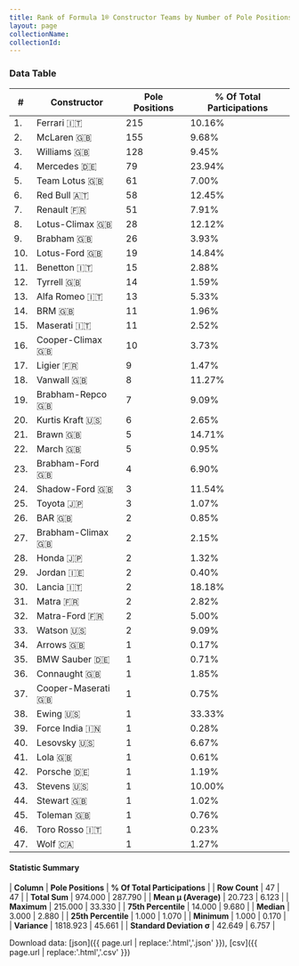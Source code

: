 ```yaml
---
title: Rank of Formula 1® Constructor Teams by Number of Pole Positions
layout: page
collectionName: 
collectionId: 
---
```




<canvas id="chart" width="400" height="180"></canvas>
<script>
var data = {
  "labels" : [
    "Ferrari",
    "McLaren",
    "Williams",
    "Mercedes",
    "Team Lotus",
    "Red Bull",
    "Renault",
    "Lotus-Climax",
    "Brabham",
    "Lotus-Ford",
    "Benetton",
    "Tyrrell",
    "Alfa Romeo",
    "BRM",
    "Maserati",
    "Cooper-Climax",
    "Ligier",
    "Vanwall",
    "Brabham-Repco",
    "Kurtis Kraft",
    "Brawn",
    "March",
    "Brabham-Ford",
    "Shadow-Ford",
    "Toyota",
    "BAR",
    "Brabham-Climax",
    "Honda",
    "Jordan",
    "Lancia",
    "Matra",
    "Matra-Ford",
    "Watson",
    "Arrows",
    "BMW Sauber",
    "Connaught",
    "Cooper-Maserati",
    "Ewing",
    "Force India",
    "Lesovsky",
    "Lola",
    "Porsche",
    "Stevens",
    "Stewart",
    "Toleman",
    "Toro Rosso",
    "Wolf"
  ],
  "datasets" : [
    {
      "label" : "Pole Positions",
      "data" : [
        215,
        155,
        128,
        79,
        61,
        58,
        51,
        28,
        26,
        19,
        15,
        14,
        13,
        11,
        11,
        10,
        9,
        8,
        7,
        6,
        5,
        5,
        4,
        3,
        3,
        2,
        2,
        2,
        2,
        2,
        2,
        2,
        2,
        1,
        1,
        1,
        1,
        1,
        1,
        1,
        1,
        1,
        1,
        1,
        1,
        1,
        1
      ],
      "borderColor" : [
        "16191A",
        "0D1D20",
        "082957",
        "D7D7D5",
        "444444",
        "FDCC2F",
        "424B52",
        "444444",
        "444444",
        "444444",
        "444444",
        "444444",
        "444444",
        "444444",
        "444444",
        "444444",
        "444444",
        "444444",
        "444444",
        "444444",
        "444444",
        "444444",
        "444444",
        "444444",
        "444444",
        "444444",
        "444444",
        "444444",
        "444444",
        "444444",
        "444444",
        "444444",
        "444444",
        "444444",
        "444444",
        "444444",
        "444444",
        "444444",
        "C81625",
        "444444",
        "444444",
        "444444",
        "444444",
        "444444",
        "444444",
        "FC181D",
        "444444"
      ],
      "borderWidth" : 1,
      "backgroundColor" : [
        "EB212E",
        "FCA13B",
        "EAE4ED",
        "18A19B",
        "09630C",
        "121D32",
        "FDE139",
        "025839",
        "243F73",
        "025839",
        "73C2FB",
        "274B72",
        "B21827",
        "144D44",
        "C0BEC3",
        "273027",
        "0F5DBB",
        "336667",
        "243F73",
        "D33949",
        "E2F833",
        "E53524",
        "07316F",
        "888888",
        "D70028",
        "FFFFFF",
        "243F73",
        "FFFFFF",
        "FFFF01",
        "888888",
        "888888",
        "3FB2B3",
        "FC8881",
        "FFA500",
        "20359D",
        "888888",
        "1A2446",
        "888888",
        "F6AFC1",
        "888888",
        "888888",
        "DDDDDD",
        "888888",
        "FFFFFF",
        "888888",
        "2039C3",
        "A3805E"
      ]
    }
  ]
};
var options = {
  legend: {
    display: false
  },
  scales: {
    xAxes: [{
      ticks: {
        beginAtZero: true,
        maxRotation: 180,
        display: window.innerWidth > 800
      }
    }],
    yAxes: [{
      ticks: {
        beginAtZero: true
      }
    }]
  },
  onResize: function(chart, size) {
    chart.options.scales.xAxes[0].ticks.display = size.width > 800;
  }
};
var chart = new Chart("chart", {
    data: data,
    type: 'bar',
    options: options
});
</script>



### Data Table

| # | Constructor | Pole Positions | % Of Total Participations |
|--|--|--|--|
| 1. | Ferrari 🇮🇹 | 215 | 10.16% |
| 2. | McLaren 🇬🇧 | 155 | 9.68% |
| 3. | Williams 🇬🇧 | 128 | 9.45% |
| 4. | Mercedes 🇩🇪 | 79 | 23.94% |
| 5. | Team Lotus 🇬🇧 | 61 | 7.00% |
| 6. | Red Bull 🇦🇹 | 58 | 12.45% |
| 7. | Renault 🇫🇷 | 51 | 7.91% |
| 8. | Lotus-Climax 🇬🇧 | 28 | 12.12% |
| 9. | Brabham 🇬🇧 | 26 | 3.93% |
| 10. | Lotus-Ford 🇬🇧 | 19 | 14.84% |
| 11. | Benetton 🇮🇹 | 15 | 2.88% |
| 12. | Tyrrell 🇬🇧 | 14 | 1.59% |
| 13. | Alfa Romeo 🇮🇹 | 13 | 5.33% |
| 14. | BRM 🇬🇧 | 11 | 1.96% |
| 15. | Maserati 🇮🇹 | 11 | 2.52% |
| 16. | Cooper-Climax 🇬🇧 | 10 | 3.73% |
| 17. | Ligier 🇫🇷 | 9 | 1.47% |
| 18. | Vanwall 🇬🇧 | 8 | 11.27% |
| 19. | Brabham-Repco 🇬🇧 | 7 | 9.09% |
| 20. | Kurtis Kraft 🇺🇸 | 6 | 2.65% |
| 21. | Brawn 🇬🇧 | 5 | 14.71% |
| 22. | March 🇬🇧 | 5 | 0.95% |
| 23. | Brabham-Ford 🇬🇧 | 4 | 6.90% |
| 24. | Shadow-Ford 🇬🇧 | 3 | 11.54% |
| 25. | Toyota 🇯🇵 | 3 | 1.07% |
| 26. | BAR 🇬🇧 | 2 | 0.85% |
| 27. | Brabham-Climax 🇬🇧 | 2 | 2.15% |
| 28. | Honda 🇯🇵 | 2 | 1.32% |
| 29. | Jordan 🇮🇪 | 2 | 0.40% |
| 30. | Lancia 🇮🇹 | 2 | 18.18% |
| 31. | Matra 🇫🇷 | 2 | 2.82% |
| 32. | Matra-Ford 🇫🇷 | 2 | 5.00% |
| 33. | Watson 🇺🇸 | 2 | 9.09% |
| 34. | Arrows 🇬🇧 | 1 | 0.17% |
| 35. | BMW Sauber 🇩🇪 | 1 | 0.71% |
| 36. | Connaught 🇬🇧 | 1 | 1.85% |
| 37. | Cooper-Maserati 🇬🇧 | 1 | 0.75% |
| 38. | Ewing 🇺🇸 | 1 | 33.33% |
| 39. | Force India 🇮🇳 | 1 | 0.28% |
| 40. | Lesovsky 🇺🇸 | 1 | 6.67% |
| 41. | Lola 🇬🇧 | 1 | 0.61% |
| 42. | Porsche 🇩🇪 | 1 | 1.19% |
| 43. | Stevens 🇺🇸 | 1 | 10.00% |
| 44. | Stewart 🇬🇧 | 1 | 1.02% |
| 45. | Toleman 🇬🇧 | 1 | 0.76% |
| 46. | Toro Rosso 🇮🇹 | 1 | 0.23% |
| 47. | Wolf 🇨🇦 | 1 | 1.27% |

#### Statistic Summary

| **Column** | **Pole Positions** | **% Of Total Participations** |
| **Row Count** | 47 | 47 |
| **Total Sum** | 974.000 | 287.790 |
| **Mean μ (Average)** | 20.723 | 6.123 |
| **Maximum** | 215.000 | 33.330 |
| **75th Percentile** | 14.000 | 9.680 |
| **Median** | 3.000 | 2.880 |
| **25th Percentile** | 1.000 | 1.070 |
| **Minimum** | 1.000 | 0.170 |
| **Variance** | 1818.923 | 45.661 |
| **Standard Deviation σ** | 42.649 | 6.757 |

Download data: [json]({{ page.url | replace:'.html','.json' }}), [csv]({{ page.url | replace:'.html','.csv' }})
